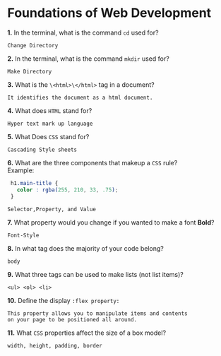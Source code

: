 # Foundations of Web Development

**1.** In the terminal, what is the command `cd` used for?
<!-- enter you answer in the space below -->
```
Change Directory
```

**2.** In the terminal, what is the command `mkdir` used for?
<!-- enter you answer in the space below -->
```
Make Directory
```

**3.** What is the `\<html>\</html>` tag in a document?
<!-- enter you answer in the space below -->
```
It identifies the document as a html document.

```

**4.** What does `HTML` stand for?
<!-- enter you answer in the space below -->
```
Hyper text mark up language

```

**5.** What Does `CSS` stand for?
<!-- enter you answer in the space below -->
```
Cascading Style sheets

```

**6.** What are the three components that makeup a `CSS` rule? <br> Example:
```css
 h1.main-title {
   color : rgba(255, 210, 33, .75);
 }
```
<!-- enter you answer in the space below -->
```
Selector,Property, and Value

```

**7.** What property would you change if you wanted to make a font **Bold**?
<!-- enter you answer in the space below -->
```
Font-Style

```

**8.** In what tag does the majority of your code belong?
<!-- enter you answer in the space below -->
```
body
```

**9.** What three tags can be used to make lists (not list items)?
<!-- enter you answer in the space below -->
```
<ul> <ol> <li>
```

**10.** Define the display `:flex property:`
<!-- enter you answer in the space below -->
```
This property allows you to manipulate items and contents 
on your page to be positioned all around.
```

**11.** What `CSS` properties affect the size of a box model?
<!-- enter you answer in the space below -->
```
width, height, padding, border
```